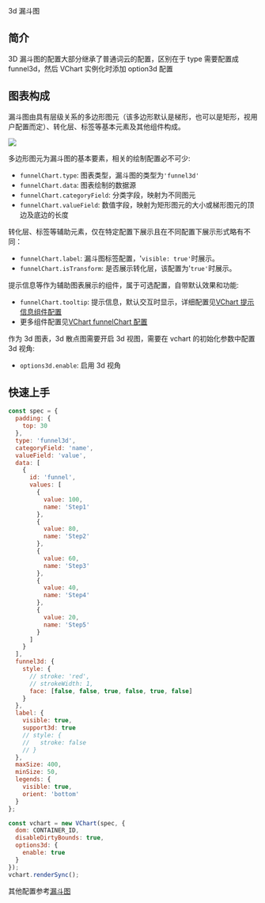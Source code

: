 3d 漏斗图

## 简介

3D 漏斗图的配置大部分继承了普通词云的配置，区别在于 type 需要配置成 funnel3d，然后 VChart 实例化时添加 option3d 配置

## 图表构成

漏斗图由具有层级关系的多边形图元（该多边形默认是梯形，也可以是矩形，视用户配置而定）、转化层、标签等基本元素及其他组件构成。

![](https://lf9-dp-fe-cms-tos.byteorg.com/obj/bit-cloud/4d877ccaf041cff1618de3405.png)

多边形图元为漏斗图的基本要素，相关的绘制配置必不可少:

- `funnelChart.type`: 图表类型，漏斗图的类型为`'funnel3d'`
- `funnelChart.data`: 图表绘制的数据源
- `funnelChart.categoryField`: 分类字段，映射为不同图元
- `funnelChart.valueField`: 数值字段，映射为矩形图元的大小或梯形图元的顶边及底边的长度

转化层、标签等辅助元素，仅在特定配置下展示且在不同配置下展示形式略有不同：

- `funnelChart.label`: 漏斗图标签配置，'`visible: true'`时展示。
- `funnelChart.isTransform`: 是否展示转化层，该配置为'`true'`时展示。

提示信息等作为辅助图表展示的组件，属于可选配置，自带默认效果和功能:

- `funnelChart.tooltip`: 提示信息，默认交互时显示，详细配置见[VChart 提示信息组件配置](../../../option/funnelChart#tooltip)
- 更多组件配置见[VChart funnelChart 配置](../../../option/funnelChart)

作为 3d 图表，3d 散点图需要开启 3d 视图，需要在 vchart 的初始化参数中配置 3d 视角:

- `options3d.enable`: 启用 3d 视角

## 快速上手

```javascript livedemo
const spec = {
  padding: {
    top: 30
  },
  type: 'funnel3d',
  categoryField: 'name',
  valueField: 'value',
  data: [
    {
      id: 'funnel',
      values: [
        {
          value: 100,
          name: 'Step1'
        },
        {
          value: 80,
          name: 'Step2'
        },
        {
          value: 60,
          name: 'Step3'
        },
        {
          value: 40,
          name: 'Step4'
        },
        {
          value: 20,
          name: 'Step5'
        }
      ]
    }
  ],
  funnel3d: {
    style: {
      // stroke: 'red',
      // strokeWidth: 1,
      face: [false, false, true, false, true, false]
    }
  },
  label: {
    visible: true,
    support3d: true
    // style: {
    //   stroke: false
    // }
  },
  maxSize: 400,
  minSize: 50,
  legends: {
    visible: true,
    orient: 'bottom'
  }
};

const vchart = new VChart(spec, {
  dom: CONTAINER_ID,
  disableDirtyBounds: true,
  options3d: {
    enable: true
  }
});
vchart.renderSync();
```

其他配置参考[漏斗图]()
